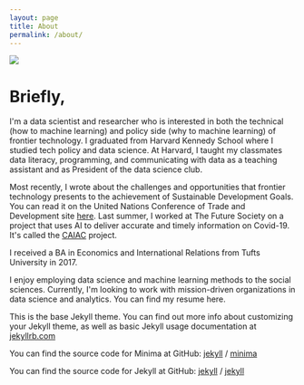 ```yaml
---
layout: page
title: About
permalink: /about/
---
```


<img src="rasimalam\img\alam_rasim.jpg" />

# Briefly, 

I'm a data scientist and researcher who is interested in both the technical (how to machine learning) and policy side (why to machine learning) of frontier technology. I graduated from Harvard Kennedy School where I studied tech policy and data science. At Harvard, I taught my classmates data literacy, programming, and communicating with data as a teaching assistant and as President of the data science club.

Most recently, I wrote about the challenges and opportunities that frontier technology presents to the achievement of Sustainable Development Goals. You can read it on the United Nations Conference of Trade and Development site [here](https://unctad.org/system/files/information-document/CSTD2020-2021_Issues02_Blockchain_rev_en.pdf). Last summer, I worked at The Future Society on a project that uses AI to deliver accurate and timely information on Covid-19. It's called the [CAIAC](https://thefuturesociety.org/2020/07/28/caiac-alliance-launch/) project.

I received a BA in Economics and International Relations from Tufts University in 2017.

I enjoy employing data science and machine learning methods to the social sciences. Currently, I'm looking to work with mission-driven organizations in data science and analytics. You can find my resume here.


This is the base Jekyll theme. You can find out more info about customizing your Jekyll theme, as well as basic Jekyll usage documentation at [jekyllrb.com](https://jekyllrb.com/)

You can find the source code for Minima at GitHub:
[jekyll][jekyll-organization] /
[minima](https://github.com/jekyll/minima)

You can find the source code for Jekyll at GitHub:
[jekyll][jekyll-organization] /
[jekyll](https://github.com/jekyll/jekyll)


[jekyll-organization]: https://github.com/jekyll
